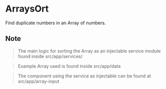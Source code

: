 # ArraysOrt

Find duplicate numbers in an Array of numbers.

## Note

> The main logic for sorting the Array as an injectable service module found
> inside src/app/services/

> Example Array used is found inside src/app/data

> The component using the service as injectable can be found at src/app/array-input

